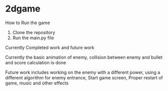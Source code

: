 # 2dgame
How to Run the game 
1. Clone the repository
2. Run the main.py file


Currently Completed work and future work

Currently the basic animation of enemy, collision between enemy and bullet and score calculation is done 

Future work includes working on the enemy with a different power, using a different algorithm for enemy entrance, Start game screen, Proper restart of game, 
music and other effects
